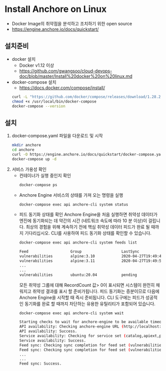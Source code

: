 # Install Anchore on Linux
- Docker Image의 취약점을 분석하고 조치하기 위한 open source
- https://engine.anchore.io/docs/quickstart/

## 설치준비
- docker 설치
  - Docker v1.12 이상
  - https://github.com/gwangsoo/cloud-devops-doc/blob/master/Install%20docker%20on%20linux.md
- docker-compose 설치
  - https://docs.docker.com/compose/install/
  ```bash
  curl -L "https://github.com/docker/compose/releases/download/1.28.2/docker-compose-$(uname -s)-$(uname -m)" -o /usr/local/bin/docker-compose
  chmod +x /usr/local/bin/docker-compose
  docker-compose --version
  ```

## 설치
1. docker-compose.yaml 파일을 다운로드 및 시작
   ```bash
   mkdir anchore
   cd anchore
   curl -O https://engine.anchore.io/docs/quickstart/docker-compose.yaml
   docker-compose up -d
   ```
2. 서비스 가용성 확인
   - 컨테이너가 실행 중인지 확인
     ```bash
     docker-compose ps
     ```
   - Anchore Engine 서비스의 상태를 가져 오는 명령을 실행
     ```bash
     docker-compose exec api anchore-cli system status
     ```
   - 피드 동기화 상태를 확인
     Anchore Engine을 처음 실행하면 취약성 데이터가 엔진에 동기화되는 데 약간의 시간 (네트워크 속도에 따라 10 분 이상)이 걸립니다. 최상의 경험을 위해 계속하기 전에 핵심 취약성 데이터 피드가 완료 될 때까지 기다리십시오. CLI를 사용하여 피드 동기화 상태를 확인할 수 있습니다.
     ```bash
     docker-compose exec api anchore-cli system feeds list
     
     Feed                   Group                  LastSync                          RecordCount        
     vulnerabilities        alpine:3.10            2020-04-27T19:49:45.186409        1725               
     vulnerabilities        alpine:3.11            2020-04-27T19:49:59.993730        1904               
     ...
     ...
     vulnerabilities        ubuntu:20.04           pending                           None
     ```
     모든 취약성 그룹에 대해 RecordCount 값> 0이 표시되면 시스템이 완전히 채워지고 취약성 결과를 표시 할 준비가됩니다. 피드 동기화는 증분이므로 다음에 Anchore Engine을 시작할 때 즉시 준비됩니다. CLI 도구에는 피드가 성공적인 동기화를 완료 할 때까지 차단하는 유용한 유틸리티가 포함되어 있습니다.
     ```bash
     docker-compose exec api anchore-cli system wait
     
     Starting checks to wait for anchore-engine to be available timeout=-1.0 interval=5.0
     API availability: Checking anchore-engine URL (http://localhost:8228)...
     API availability: Success.
     Service availability: Checking for service set (catalog,apiext,policy_engine,simplequeue,analyzer)...
     Service availability: Success.
     Feed sync: Checking sync completion for feed set (vulnerabilities)...
     Feed sync: Checking sync completion for feed set (vulnerabilities)...
     ...
     ...
     Feed sync: Success.
     ```
